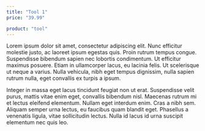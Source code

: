 ```yaml
---
title: "Tool 1"
price: "39.99"

product: "tool"
---
```

Lorem ipsum dolor sit amet, consectetur adipiscing elit. Nunc efficitur molestie justo, ac laoreet ipsum egestas quis. Proin rutrum tempus congue. Suspendisse bibendum sapien nec lobortis condimentum. Ut efficitur maximus posuere. Etiam in ullamcorper lacus, eu lacinia felis. Ut scelerisque ut neque a varius. Nulla vehicula, nibh eget tempus dignissim, nulla sapien rutrum nulla, eget convallis ex turpis a ipsum.

Integer in massa eget lacus tincidunt feugiat non ut erat. Suspendisse velit purus, mattis vitae enim eget, convallis bibendum nisl. Maecenas rutrum mi et lectus eleifend elementum. Nullam eget interdum enim. Cras a nibh sem. Aliquam semper urna lectus, eu faucibus quam blandit eget. Phasellus a venenatis ligula, vitae sollicitudin lectus. Nulla id lacus id urna suscipit elementum nec quis leo.